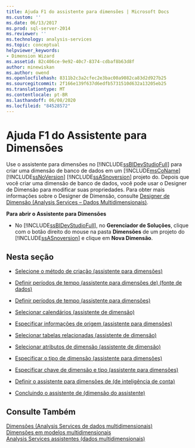 ```yaml
---
title: Ajuda F1 do assistente para dimensões | Microsoft Docs
ms.custom: ''
ms.date: 06/13/2017
ms.prod: sql-server-2014
ms.reviewer: ''
ms.technology: analysis-services
ms.topic: conceptual
helpviewer_keywords:
- Dimension Wizard
ms.assetid: 82c406ce-9e92-40c7-8374-cdbaf8b63d8f
author: minewiskan
ms.author: owend
ms.openlocfilehash: 8311b2c3a2cfec2e3bac00a9082ca83d2d927b25
ms.sourcegitcommit: 2f166e139f637d6edfb5731510d632a13205eb25
ms.translationtype: MT
ms.contentlocale: pt-BR
ms.lasthandoff: 06/08/2020
ms.locfileid: "84528572"
---
```

# <a name="dimension-wizard-f1-help"></a>Ajuda F1 do Assistente para Dimensões
  Use o assistente para dimensões no [!INCLUDE[ssBIDevStudioFull](../includes/ssbidevstudiofull-md.md)] para criar uma dimensão de banco de dados em um [!INCLUDE[msCoName](../includes/msconame-md.md)] [!INCLUDE[ssNoVersion](../includes/ssnoversion-md.md)] [!INCLUDE[ssASnoversion](../includes/ssasnoversion-md.md)] projeto do. Depois que você criar uma dimensão de banco de dados, você pode usar o Designer de Dimensão para modificar suas propriedades. Para obter mais informações sobre o Designer de Dimensão, consulte [Designer de Dimensão &#40;Analysis Services – Dados Multidimensionais&#41;](dimension-designer-analysis-services-multidimensional-data.md).  
  
 **Para abrir o Assistente para Dimensões**  
  
-   No [!INCLUDE[ssBIDevStudioFull](../includes/ssbidevstudiofull-md.md)], no **Gerenciador de Soluções**, clique com o botão direito do mouse na pasta **Dimensões** de um projeto do [!INCLUDE[ssASnoversion](../includes/ssasnoversion-md.md)] e clique em **Nova Dimensão**.  
  
## <a name="in-this-section"></a>Nesta seção  
  
-   [Selecione o método de criação &#40;assistente para dimensões&#41;](select-creation-method-dimension-wizard.md)  
  
-   [Definir períodos de tempo &#40;assistente para dimensões de&#41; &#40;fonte de dados&#41;](define-time-periods-data-source-dimension-wizard.md)  
  
-   [Definir períodos de tempo &#40;assistente para dimensões&#41;](define-time-periods-dimension-wizard.md)  
  
-   [Selecionar calendários &#40;assistente de dimensão&#41;](select-calendars-dimension-wizard.md)  
  
-   [Especificar informações de origem &#40;assistente para dimensões&#41;](specify-source-information-dimension-wizard.md)  
  
-   [Selecionar tabelas relacionadas &#40;assistente de dimensão&#41;](select-related-tables-dimension-wizard.md)  
  
-   [Selecionar atributos de dimensão &#40;assistente de dimensão&#41;](select-dimension-attributes-dimension-wizard.md)  
  
-   [Especificar o tipo de dimensão &#40;assistente para dimensões&#41;](specify-dimension-type-dimension-wizard.md)  
  
-   [Especificar chave de dimensão e tipo &#40;assistente para dimensões&#41;](specify-dimension-key-and-type-dimension-wizard.md)  
  
-   [Definir o assistente para dimensões de &#40;de inteligência de conta&#41;](define-account-intelligence-dimension-wizard.md)  
  
-   [Concluindo o assistente de &#40;dimensão do assistente&#41;](completing-the-wizard-dimension-wizard.md)  
  
## <a name="see-also"></a>Consulte Também  
 [Dimensões &#40;Analysis Services de dados multidimensionais&#41;](multidimensional-models-olap-logical-dimension-objects/dimensions-analysis-services-multidimensional-data.md)   
 [Dimensões em modelos multidimensionais](multidimensional-models/dimensions-in-multidimensional-models.md)   
 [Analysis Services assistentes &#40;dados multidimensionais&#41;](analysis-services-wizards-multidimensional-data.md)  
  
  
